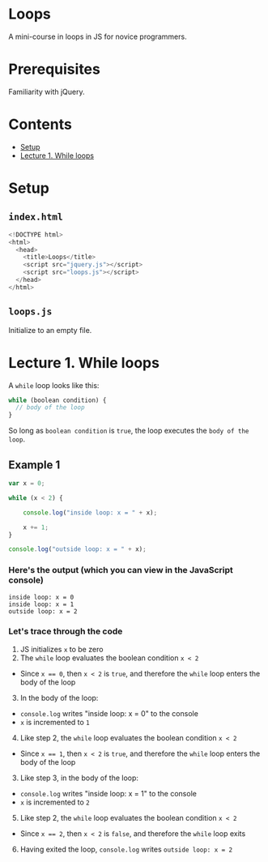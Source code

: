 # Loops

A mini-course in loops in JS for novice programmers.

# Prerequisites

Familiarity with jQuery.

# Contents

- [Setup](#setup)
- [Lecture 1. While loops](#lec1)

# <a name="setup">Setup</a>

## `index.html`

```js
<!DOCTYPE html>
<html>
  <head>
    <title>Loops</title>
    <script src="jquery.js"></script>
    <script src="loops.js"></script>
  </head>
</html>
```

## `loops.js`

Initialize to an empty file.

# <a name="lec1">Lecture 1. While loops</a>

A `while` loop looks like this:

```js
while (boolean condition) {
  // body of the loop
}
```

So long as `boolean condition` is `true`, the loop executes the `body of the loop`.

## Example 1

```js
var x = 0;

while (x < 2) {

    console.log("inside loop: x = " + x);

    x += 1;
}

console.log("outside loop: x = " + x);
```

### Here's the output (which you can view in the JavaScript console)

```
inside loop: x = 0
inside loop: x = 1
outside loop: x = 2
```

### Let's trace through the code

1. JS initializes `x` to be zero
2. The `while` loop evaluates the boolean condition `x < 2`
  - Since `x == 0`, then `x < 2` is `true`, and therefore the `while` loop enters the body of the loop
3. In the body of the loop:
  - `console.log` writes "inside loop: x = 0" to the console
  - `x` is incremented to `1`
4. Like step 2, the `while` loop evaluates the boolean condition `x < 2`
  - Since `x == 1`, then `x < 2` is `true`, and therefore the `while` loop enters the body of the loop
3. Like step 3, in the body of the loop:
  - `console.log` writes "inside loop: x = 1" to the console
  - `x` is incremented to `2`
5. Like step 2, the `while` loop evaluates the boolean condition `x < 2`
  - Since `x == 2`, then `x < 2` is `false`, and therefore the `while` loop exits
6. Having exited the loop, `console.log` writes `outside loop: x = 2`
